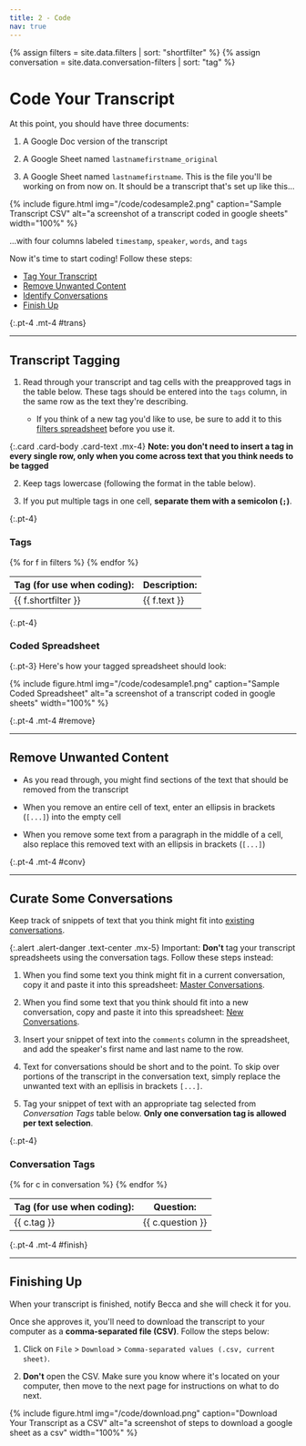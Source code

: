 ```yaml
---
title: 2 - Code
nav: true
---
```

{% assign filters = site.data.filters | sort: "shortfilter" %}
{% assign conversation = site.data.conversation-filters | sort: "tag" %}

# Code Your Transcript

At this point, you should have three documents:

1. A Google Doc version of the transcript

2. A Google Sheet named `lastnamefirstname_original`

3. A Google Sheet named `lastnamefirstname`. This is the file you'll be working on from now on. It should be a transcript that's set up like this...

{% include figure.html img="/code/codesample2.png" caption="Sample Transcript CSV" alt="a screenshot of a transcript coded in google sheets" width="100%" %}

...with four columns labeled `timestamp`, `speaker`, `words`, and `tags`

Now it's time to start coding! Follow these steps:

- [Tag Your Transcript](#trans)
- [Remove Unwanted Content](#remove)
- [Identify Conversations](#conv)
- [Finish Up](#finish)

{:.pt-4 .mt-4 #trans}
***

## Transcript Tagging

1. Read through your transcript and tag cells with the preapproved tags in the table below. These tags should be entered into the `tags` column, in the same row as the text they're describing.

    - If you think of a new tag you'd like to use, be sure to add it to this [filters spreadsheet](https://docs.google.com/spreadsheets/d/1RX6nVuVGtlN3icz6ffOQgPDcbCXq6Rag6SgQVd-bIJA/edit?usp=sharing) before you use it.

{:.card .card-body .card-text .mx-4}
**Note: you don't need to insert a tag in every single row, only when you come across text that you think needs to be tagged**

2. Keep tags lowercase (following the format in the table below).

3. If you put multiple tags in one cell, **separate them with a semicolon (`;`)**. 

{:.pt-4}
### Tags
<table class="table table-striped border">
    <thead>
        <tr>
            <th scope="col">Tag (for use when coding):</th>
            <th scope="col">Description:</th>
        </tr>
    </thead>
    <tbody>
    {% for f in filters %}
        <tr>
            <td>{{ f.shortfilter }}</td>
            <td>{{ f.text }}</td>
        </tr>
    {% endfor %}
    </tbody>
</table>


{:.pt-4}
### Coded Spreadsheet

{:.pt-3}
Here's how your tagged spreadsheet should look:

{% include figure.html img="/code/codesample1.png" caption="Sample Coded Spreadsheet" alt="a screenshot of a transcript coded in google sheets" width="100%" %}

{:.pt-4 .mt-4 #remove}
***

## Remove Unwanted Content

- As you read through, you might find sections of the text that should be removed from the transcript

- When you remove an entire cell of text, enter an ellipsis in brackets (`[...]`) into the empty cell

- When you remove some text from a paragraph in the middle of a cell, also replace this removed text with an ellipsis in brackets (`[...]`)

{:.pt-4 .mt-4 #conv}
***

## Curate Some Conversations

Keep track of snippets of text that you think might fit into [existing conversations](https://www.voicesofgayrodeo.com/).

{:.alert .alert-danger .text-center .mx-5}
Important: **Don't** tag your transcript spreadsheets using the conversation tags. Follow these steps instead:

1. When you find some text you think might fit in a current conversation, copy it and paste it into this spreadsheet: [Master Conversations](https://docs.google.com/spreadsheets/d/1TZpHcIRAI9KzGUwtXteLvNrPm6QO5HiNzHyZ2S9gxmU/edit?usp=sharing). 

2. When you find some text that you think should fit into a new conversation, copy and paste it into this spreadsheet: [New Conversations](https://docs.google.com/spreadsheets/d/1F0CFz7At16GcllvFMJ6MaecURfgmYW0McCeVfxgJrDU/edit?usp=sharing).

3. Insert your snippet of text into the `comments` column in the spreadsheet, and add the speaker's first name and last name to the row. 

4. Text for conversations should be short and to the point. To skip over portions of the transcript in the conversation text, simply replace the unwanted text with an epllisis in brackets `[...]`.

5. Tag your snippet of text with an appropriate tag selected from *Conversation Tags* table below. **Only one conversation tag is allowed per text selection**.

{:.pt-4}

### Conversation Tags
<table class="table table-striped border">
    <thead>
        <tr>
            <th scope="col">Tag (for use when coding):</th>
            <th scope="col">Question:</th>
        </tr>
    </thead>
    <tbody>
    {% for c in conversation %}
        <tr>
            <td>{{ c.tag }}</td>
            <td>{{ c.question }}</td>
        </tr>
    {% endfor %}
    </tbody>
</table>

{:.pt-4 .mt-4 #finish}
***

## Finishing Up

When your transcript is finished, notify Becca and she will check it for you. 

Once she approves it, you'll need to download the transcript to your computer as a **comma-separated file (CSV)**. Follow the steps below:

1. Click on `File` > `Download` > `Comma-separated values (.csv, current sheet)`.

2. **Don't** open the CSV. Make sure you know where it's located on your computer, then move to the next page for instructions on what to do next.

{% include figure.html img="/code/download.png" caption="Download Your Transcript as a CSV" alt="a screenshot of steps to download a google sheet as a csv" width="100%" %}

